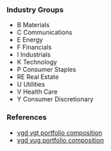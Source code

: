 
### Industry Groups

* B Materials
* C Communications
* E Energy
* F Financials
* I Industrials
* K Technology
* P Consumer Staples
* RE Real Estate
* U Utilities
* V Health Care
* Y Consumer Discretionary

### References

* [vgd vgt portfolio composition](https://investor.vanguard.com/investment-products/etfs/profile/vgt#portfolio-composition)
* [vgd vug portfolio composition](https://investor.vanguard.com/investment-products/etfs/profile/vug#portfolio-composition)
